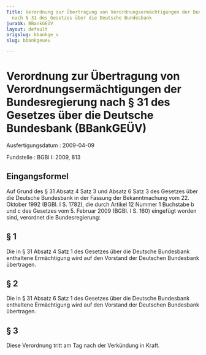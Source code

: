 ```yaml
---
Title: Verordnung zur Übertragung von Verordnungsermächtigungen der Bundesregierung
  nach § 31 des Gesetzes über die Deutsche Bundesbank
jurabk: BBankGEÜV
layout: default
origslug: bbankge_v
slug: bbankgeuev

---
```


# Verordnung zur Übertragung von Verordnungsermächtigungen der Bundesregierung nach § 31 des Gesetzes über die Deutsche Bundesbank (BBankGEÜV)

Ausfertigungsdatum
:   2009-04-09

Fundstelle
:   BGBl I: 2009, 813


## Eingangsformel

Auf Grund des § 31 Absatz 4 Satz 3 und Absatz 6 Satz 3 des Gesetzes über die Deutsche Bundesbank in der Fassung der Bekanntmachung vom 22. Oktober 1992 (BGBl. I S. 1782), die durch Artikel 12 Nummer 1 Buchstabe b und c des Gesetzes vom 5. Februar 2009 (BGBl. I S. 160) eingefügt worden sind, verordnet die Bundesregierung:


## § 1

Die in § 31 Absatz 4 Satz 1 des Gesetzes über die Deutsche Bundesbank enthaltene Ermächtigung wird auf den Vorstand der Deutschen Bundesbank übertragen.


## § 2

Die in § 31 Absatz 6 Satz 1 des Gesetzes über die Deutsche Bundesbank enthaltene Ermächtigung wird auf den Vorstand der Deutschen Bundesbank übertragen.


## § 3

Diese Verordnung tritt am Tag nach der Verkündung in Kraft.

